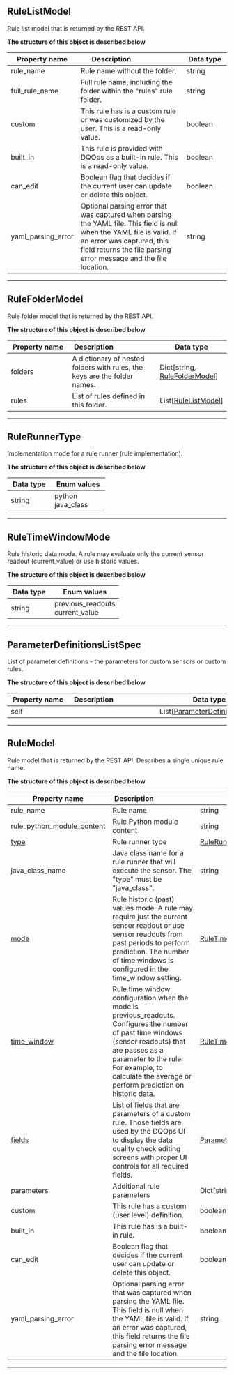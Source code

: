 
## RuleListModel  
Rule list model that is returned by the REST API.  
  

**The structure of this object is described below**  
  

|&nbsp;Property&nbsp;name&nbsp;|&nbsp;Description&nbsp;&nbsp;&nbsp;&nbsp;&nbsp;&nbsp;&nbsp;&nbsp;&nbsp;&nbsp;&nbsp;&nbsp;&nbsp;&nbsp;&nbsp;&nbsp;&nbsp;&nbsp;&nbsp;&nbsp;&nbsp;|&nbsp;Data&nbsp;type&nbsp;|
|---------------|---------------------------------|-----------|
|rule_name|Rule name without the folder.|string|
|full_rule_name|Full rule name, including the folder within the &quot;rules&quot; rule folder.|string|
|custom|This rule has is a custom rule or was customized by the user. This is a read-only value.|boolean|
|built_in|This rule is provided with DQOps as a built-in rule. This is a read-only value.|boolean|
|can_edit|Boolean flag that decides if the current user can update or delete this object.|boolean|
|yaml_parsing_error|Optional parsing error that was captured when parsing the YAML file. This field is null when the YAML file is valid. If an error was captured, this field returns the file parsing error message and the file location.|string|


___  

## RuleFolderModel  
Rule folder model that is returned by the REST API.  
  

**The structure of this object is described below**  
  

|&nbsp;Property&nbsp;name&nbsp;|&nbsp;Description&nbsp;&nbsp;&nbsp;&nbsp;&nbsp;&nbsp;&nbsp;&nbsp;&nbsp;&nbsp;&nbsp;&nbsp;&nbsp;&nbsp;&nbsp;&nbsp;&nbsp;&nbsp;&nbsp;&nbsp;&nbsp;|&nbsp;Data&nbsp;type&nbsp;|
|---------------|---------------------------------|-----------|
|folders|A dictionary of nested folders with rules, the keys are the folder names.|Dict[string, [RuleFolderModel](\docs\client\models\rules\#rulefoldermodel)]|
|rules|List of rules defined in this folder.|List[[RuleListModel](\docs\client\models\rules\#rulelistmodel)]|


___  

## RuleRunnerType  
Implementation mode for a rule runner (rule implementation).  
  

**The structure of this object is described below**  
  

|&nbsp;Data&nbsp;type&nbsp;|&nbsp;Enum&nbsp;values&nbsp;|
|-----------|-------------|
|string|python<br/>java_class<br/>|

___  

## RuleTimeWindowMode  
Rule historic data mode. A rule may evaluate only the current sensor readout (current_value) or use historic values.  
  

**The structure of this object is described below**  
  

|&nbsp;Data&nbsp;type&nbsp;|&nbsp;Enum&nbsp;values&nbsp;|
|-----------|-------------|
|string|previous_readouts<br/>current_value<br/>|

___  

## ParameterDefinitionsListSpec  
List of parameter definitions - the parameters for custom sensors or custom rules.  
  

**The structure of this object is described below**  
  

|&nbsp;Property&nbsp;name&nbsp;|&nbsp;Description&nbsp;&nbsp;&nbsp;&nbsp;&nbsp;&nbsp;&nbsp;&nbsp;&nbsp;&nbsp;&nbsp;&nbsp;&nbsp;&nbsp;&nbsp;&nbsp;&nbsp;&nbsp;&nbsp;&nbsp;&nbsp;|&nbsp;Data&nbsp;type&nbsp;|
|---------------|---------------------------------|-----------|
|self||List[[ParameterDefinitionSpec](\docs\reference\yaml\ruledefinitionyaml\#parameterdefinitionspec)]|


___  

## RuleModel  
Rule model that is returned by the REST API. Describes a single unique rule name.  
  

**The structure of this object is described below**  
  

|&nbsp;Property&nbsp;name&nbsp;|&nbsp;Description&nbsp;&nbsp;&nbsp;&nbsp;&nbsp;&nbsp;&nbsp;&nbsp;&nbsp;&nbsp;&nbsp;&nbsp;&nbsp;&nbsp;&nbsp;&nbsp;&nbsp;&nbsp;&nbsp;&nbsp;&nbsp;|&nbsp;Data&nbsp;type&nbsp;|
|---------------|---------------------------------|-----------|
|rule_name|Rule name|string|
|rule_python_module_content|Rule Python module content|string|
|[type](#rulerunnertype)|Rule runner type|[RuleRunnerType](#rulerunnertype)|
|java_class_name|Java class name for a rule runner that will execute the sensor. The &quot;type&quot; must be &quot;java_class&quot;.|string|
|[mode](#ruletimewindowmode)|Rule historic (past) values mode. A rule may require just the current sensor readout or use sensor readouts from past periods to perform prediction. The number of time windows is configured in the time_window setting.|[RuleTimeWindowMode](#ruletimewindowmode)|
|[time_window](\docs\reference\yaml\ruledefinitionyaml\#ruletimewindowsettingsspec)|Rule time window configuration when the mode is previous_readouts. Configures the number of past time windows (sensor readouts) that are passes as a parameter to the rule. For example, to calculate the average or perform prediction on historic data.|[RuleTimeWindowSettingsSpec](\docs\reference\yaml\ruledefinitionyaml\#ruletimewindowsettingsspec)|
|[fields](#parameterdefinitionslistspec)|List of fields that are parameters of a custom rule. Those fields are used by the DQOps UI to display the data quality check editing screens with proper UI controls for all required fields.|[ParameterDefinitionsListSpec](#parameterdefinitionslistspec)|
|parameters|Additional rule parameters|Dict[string, string]|
|custom|This rule has a custom (user level) definition.|boolean|
|built_in|This rule has is a built-in rule.|boolean|
|can_edit|Boolean flag that decides if the current user can update or delete this object.|boolean|
|yaml_parsing_error|Optional parsing error that was captured when parsing the YAML file. This field is null when the YAML file is valid. If an error was captured, this field returns the file parsing error message and the file location.|string|


___  

